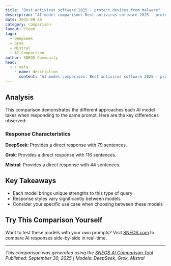 ```yaml
---
title: "Best antivirus software 2025 - protect devices from malware"
description: "AI model comparison: Best antivirus software 2025 - protect devices from malware..."
date: 2025-09-30
category: comparison
layout: Clean
tags:
  - DeepSeek
  - Grok
  - Mistral
  - AI Comparison
author: SNEOS Community
head:
  - - meta
    - name: description
      content: "AI model comparison: Best antivirus software 2025 - protect devices from malware..."
---
```


<ChatComparison
  title="Best antivirus software 2025 - protect devices from malware"
  prompt="Best antivirus software 2025 - protect devices from malware"
  :responses='{"DeepSeek": "Of course. Here is a comprehensive guide to the best antivirus software for 2025, designed to help you protect your devices from malware and other cyber threats.\n\nThe cybersecurity landscape in 2025 is more complex than ever. \u0022Antivirus\u0022 is now just one feature of a broader **Internet Security Suite** that includes ransomware protection, firewalls, VPNs, password managers, and parental controls.\n\n### Quick Summary: Top Picks for 2025\n\n| Category | Best For | Our Top Pick | Key Reason |\n| :--- | :--- | :--- | :--- |\n| **\uD83C\uDFC6 Overall Best** | Most Users | **Bitdefender Total Security** | Flawless malware detection, lightweight performance, and a rich feature set. |\n| **\uD83E\uDD48 Premium Choice** | Maximum Features | **Kaspersky Premium** | Unbeatable protection engine with an all-in-one suite of premium tools. |\n| **\uD83D\uDCB0 Best Value** | Budget-Conscious Users | **Norton 360 Deluxe** | Excellent protection and a ton of valuable features for a very competitive price. |\n| **\uD83C\uDF4E Mac Users** | Apple Ecosystem | **Intego Mac Premium Bundle** | Mac-specific focus with robust malware cleanup and useful utility tools. |\n| **\uD83D\uDCF1 Mobile Focus** | Android \u0026 iOS | **ESET Mobile Security** | Lightweight, powerful, and packed with mobile-specific security features. |\n| **\uD83D\uDEE1\uFE0F Lightweight Option** | Performance-First | **ESET Smart Security Premium** | Extremely low system impact without compromising on security. |\n| **\uD83C\uDFAF Free Antivirus** | Basic Protection | **Avast One Essential / Bitdefender Antivirus Free** | Solid core protection for zero cost. |\n\n---\n\n### In-Depth Reviews of the Best Antivirus Software for 2025\n\n#### 1. Bitdefender Total Security: The All-Round Champion\nBitdefender consistently tops independent lab tests for its near-perfect malware detection rates.\n\n* **Pros:**\n * **Top-Tier Protection:** Uses advanced behavioral analysis to stop never-before-seen threats (zero-day attacks).\n * **Lightweight:** Runs quietly in the background without slowing down your device.\n * **Feature-Rich:** Includes a secure browser for online banking, a VPN (with data limit), password manager, and parental controls.\n * **Multi-Platform:** One subscription covers Windows, macOS, Android, and iOS.\n* **Cons:**\n * The full-featured VPN is limited to 200MB/day per device on most plans.\n* **Verdict:** The best balance of powerful protection, performance, and features for most households.\n\n#### 2. Kaspersky Premium: The Power User\u0027s Choice\nKaspersky is a technical powerhouse with one of the most respected security engines in the world.\n\n* **Pros:**\n * **Elite Detection Engine:** Arguably the best at rooting out complex and stealthy malware.\n * **Comprehensive Suite:** Includes an unlimited-data VPN, advanced payment protection, and a performance optimizer.\n * **Excellent Privacy Tools:** Robust webcam and microphone protection.\n* **Cons:**\n * Some users may have privacy concerns due to the company\u0027s Russian origins (though user data is stored in Switzerland).\n * Can be more expensive than competitors.\n* **Verdict:** If your primary concern is maximum, uncompromising security and you want a full suite of premium tools, Kaspersky is unmatched.\n\n#### 3. Norton 360 Deluxe: The Best Value Package\nNorton bundles strong antivirus protection with a wealth of practical features, making its mid-tier plans incredibly cost-effective.\n\n* **Pros:**\n * **Excellent Value:** Often priced aggressively and includes a generous VPN (no daily data cap), password manager, and dark web monitoring.\n * **Strong Protection:** Reliably scores 100% in malware detection tests.\n * **Cloud Backup:** Includes up to 50GB of cloud storage for your important files.\n* **Cons:**\n * Can be more noticeable on system resources during full scans compared to Bitdefender or ESET.\n * Upselling within the interface can be persistent.\n* **Verdict:** The best choice for getting the most features for your money without sacrificing security quality.\n\n#### 4. Intego Mac Premium Bundle: The Mac Specialist\nWhile Macs are generally more secure, they are not immune. Intego focuses exclusively on the Apple ecosystem.\n\n* **Pros:**\n * **Mac-Native:** Designed from the ground up for macOS, with a familiar Mac interface.\n * **Effective Malware Cleanup:** Particularly good at removing adware and PUPs (Potentially Unwanted Programs) that other suites miss.\n * **Useful Utilities:** Includes network protection and disk cleanup tools.\n* **Cons:**\n * Lacks the breadth of features (e.g., full VPN, password manager) of cross-platform suites.\n * Not necessary for the most basic-minded Mac user.\n* **Verdict:** The undisputed best antivirus for users who want serious, dedicated protection for their Mac.\n\n#### 5. ESET Smart Security Premium: The Lightweight Performer\nESET is renowned for its \u0022set it and forget it\u0022 approach, offering robust protection with minimal system impact.\n\n* **Pros:**\n * **Extremely Lightweight:** You will barely notice it\u0027s running, perfect for gaming or older hardware.\n * **Strong Security:** Uses multiple layers of detection, including a powerful network attack blocker.\n * **Clean \u0026 Simple Interface:** No bloat or distracting ads.\n* **Cons:**\n * Its feature set is more focused on core security rather than extras like VPNs (though one is included).\n* **Verdict:** The ideal choice for users who prioritize PC performance and want efficient, non-intrusive protection.\n\n---\n\n### Key Factors to Consider Before You Buy (2025 Checklist)\n\n1. **Protection Performance:** Look for results from independent testing labs like **AV-Comparatives** and **AV-Test**. All the software listed above achieves high scores.\n2. **System Impact:** Will the software slow down your computer or drain your laptop battery? Bitdefender and ESET are leaders here.\n3. **Features vs. Needs:** Do you need a VPN, password manager, and parental controls? Or just solid antivirus? Don\u0027t pay for features you won\u0027t use.\n4. **Ease of Use:** A cluttered, confusing interface can be a security risk. The best software is easy to navigate.\n5. **Price \u0026 Value:** Consider the cost per device for a year. Look for first-year discounts, but be aware that renewal prices are often higher.\n6. **Multi-Platform Support:** If you have a Windows PC, a Mac, and an Android phone, choose a suite that covers all of them under one license.\n\n### The Verdict: Which One Should You Choose?\n\n* For **most people** who want the best combination of powerful protection, great performance, and useful features, **Bitdefender Total Security** is the recommended choice.\n* If you want the **absolute strongest protection** and a complete set of premium tools, **Kaspersky Premium** is worth the investment.\n* If you\u0027re on a **budget** but still want excellent security and a great feature package, **Norton 360 Deluxe** is unbeatable.\n\nNo matter which you choose, using a reputable antivirus suite in 2025 is no longer optional\u2014it\u0027s an essential layer of defense for your digital life.\n\n***Disclaimer:*** *Prices, features, and performance can change. Always check the official vendor websites for the most up-to-date information and trial versions before purchasing.*", "Grok": "Choosing the best antivirus software for 2025 depends on your specific needs, such as the devices you use, your budget, and the level of protection required. Since technology evolves rapidly, the rankings of antivirus software can change based on new features, emerging threats, and performance tests. Below, I\u2019ve outlined some of the top antivirus software options that are likely to remain strong contenders in 2025 based on current trends, user reviews, and independent testing (like AV-Test and AV-Comparatives). I\u2019ll also consider features like malware protection, performance impact, and additional tools for comprehensive device security.\n\n### Criteria for Choosing Antivirus Software\n1. **Malware Protection**: High detection rates for viruses, ransomware, spyware, and zero-day threats.\n2. **Performance**: Minimal impact on system speed and resources.\n3. **Features**: Extras like VPN, password managers, parental controls, and multi-device support.\n4. **Ease of Use**: User-friendly interface and customer support.\n5. **Price**: Value for money with free or paid options.\n6. **Device Compatibility**: Support for Windows, macOS, Android, iOS, etc.\n\n### Top Antivirus Software for 2025\nHere are some of the best antivirus programs based on current performance and expected updates for 2025. These are derived from expert reviews, user feedback, and testing lab results as of late 2023/early 2024.\n\n#### 1. Bitdefender Total Security\n- **Why It\u2019s Great**: Bitdefender consistently ranks at the top in independent tests for malware detection and low system impact. It offers multi-layered protection against ransomware and advanced threats.\n- **Key Features**:\n - Real-time threat detection and phishing protection.\n - Multi-platform support (Windows, macOS, Android, iOS).\n - Includes VPN (limited data), password manager, and parental controls.\n- **Pros**:\n - Excellent performance in AV-Test and AV-Comparatives (near-perfect detection rates).\n - Affordable pricing for multi-device plans.\n- **Cons**:\n - VPN has limited data unless upgraded.\n - Some advanced features require setup.\n- **Price**: Around $40\u2013$90/year for 5\u201310 devices (often discounted).\n- **Best For**: Users seeking all-in-one protection with minimal performance impact.\n\n#### 2. Norton 360 Deluxe\n- **Why It\u2019s Great**: Norton combines robust antivirus protection with a suite of security tools, making it ideal for families or users with multiple devices.\n- **Key Features**:\n - Protection against malware, ransomware, and identity theft.\n - Built-in VPN, password manager, and cloud backup.\n - Parental controls and dark web monitoring.\n- **Pros**:\n - High malware detection rates in lab tests.\n - 100% protection guarantee (they\u2019ll help recover if infected).\n- **Cons**:\n - Slightly higher system impact than Bitdefender.\n - Renewal prices can be expensive.\n- **Price**: Around $50\u2013$100/year for 3\u20135 devices.\n- **Best For**: Families or users wanting comprehensive security features.\n\n#### 3. Kaspersky Premium\n- **Why It\u2019s Great**: Kaspersky offers top-tier malware protection and a lightweight design, though its reputation has been affected by geopolitical concerns (Russian origin). It remains a technical powerhouse.\n- **Key Features**:\n - Advanced threat detection with minimal false positives.\n - Tools for privacy, banking protection, and system optimization.\n - Supports multiple platforms.\n- **Pros**:\n - Consistently high scores in independent tests.\n - Budget-friendly for premium features.\n- **Cons**:\n - Privacy concerns for some users due to its headquarters\u2019 location.\n - Limited extras compared to Norton or Bitdefender.\n- **Price**: Around $40\u2013$75/year for 3\u20135 devices.\n- **Best For**: Tech-savvy users prioritizing raw antivirus performance over extras.\n\n#### 4. McAfee Total Protection\n- **Why It\u2019s Great**: McAfee provides solid protection with a focus on user-friendly design and cross-device compatibility, often bundled with new PCs.\n- **Key Features**:\n - Malware and ransomware defense.\n - Identity theft protection and VPN.\n - Multi-device support with easy management.\n- **Pros**:\n - Good for beginners with an intuitive interface.\n - Often includes unlimited device coverage in higher plans.\n- **Cons**:\n - Average performance impact on system resources.\n - Mixed results in some independent tests compared to Bitdefender or Norton.\n- **Price**: Around $40\u2013$100/year (frequent discounts).\n- **Best For**: Users with many devices or those who prefer bundled software.\n\n#### 5. ESET NOD32 Antivirus\n- **Why It\u2019s Great**: ESET is known for its lightweight design and excellent protection against advanced threats, ideal for gamers or users with older hardware.\n- **Key Features**:\n - Strong malware and exploit protection.\n - Minimal system impact.\n - Advanced diagnostic tools for power users.\n- **Pros**:\n - Very low resource usage.\n - Reliable detection rates in lab tests.\n- **Cons**:\n - Fewer additional features compared to competitors.\n - Interface less intuitive for beginners.\n- **Price**: Around $40\u2013$80/year for 1\u20135 devices.\n- **Best For**: Gamers or users with low-spec devices needing efficient protection.\n\n#### 6. Avast One (or AVG Internet Security)\n- **Why It\u2019s Great**: Avast and AVG (same parent company) offer free and paid tiers with decent protection and a wide range of tools, appealing to budget-conscious users.\n- **Key Features**:\n - Free version with basic malware protection.\n - Paid plans include VPN, privacy tools, and data breach alerts.\n - User-friendly design.\n- **Pros**:\n - Free version is solid for basic needs.\n - Affordable premium plans.\n- **Cons**:\n - Free version pushes upsells.\n - Detection rates slightly lower than top competitors in some tests.\n- **Price**: Free or $30\u2013$70/year for premium plans.\n- **Best For**: Budget users or those testing antivirus software for the first time.\n\n#### 7. Microsoft Defender (Built-in for Windows)\n- **Why It\u2019s Great**: Free with Windows 10/11, Microsoft Defender has improved significantly and offers decent protection for casual users.\n- **Key Features**:\n - Built-in real-time protection and firewall.\n - Integrates seamlessly with Windows.\n - Cloud-based updates for new threats.\n- **Pros**:\n - Completely free and no installation needed.\n - Good enough for low-risk users.\n- **Cons**:\n - Limited features (no VPN or password manager).\n - Not as strong against advanced threats as paid options.\n- **Price**: Free.\n- **Best For**: Windows users with minimal security needs or as a baseline before upgrading.\n\n### Emerging Trends for 2025\n- **AI-Driven Protection**: Antivirus software is increasingly using machine learning to detect zero-day threats (e.g., Bitdefender and Norton are leaders here).\n- **Cloud-Based Scanning**: Reduces system impact by offloading scans to the cloud (seen in McAfee and Avast).\n- **Privacy Focus**: With data breaches on the rise, tools like VPNs and dark web monitoring are becoming standard (Norton and Bitdefender excel).\n- **IoT Protection**: As smart devices grow, antivirus suites are adding protection for home networks (look for updates from Kaspersky or Norton).\n\n### Recommendations by User Type\n- **Casual Users**: Microsoft Defender (free) or Avast One (free/paid).\n- **Power Users/Gamers**: Bitdefender or ESET for low system impact and strong protection.\n- **Families**: Norton 360 Deluxe for parental controls and multi-device plans.\n- **Budget-Conscious**: Avast/AVG or Kaspersky for affordable premium features.\n- **Business Users**: Consider enterprise solutions like Bitdefender GravityZone or Kaspersky Endpoint Security (beyond personal use).\n\n### Final Tips\n- Always download antivirus software from official websites to avoid fake or infected versions.\n- Check for trial versions or money-back guarantees (most offer 30\u201360 days).\n- Keep an eye on 2025 lab test results from AV-Test, AV-Comparatives, or SE Labs for updated rankings.\n- Combine antivirus with safe browsing habits (avoid suspicious links, use strong passwords, enable 2FA).\n\nIf you\u2019re looking for specific recommendations based on your device or situation, let me know (e.g., \u201Cbest for Android\u201D or \u201Cbest free option\u201D), and I can tailor the advice further! For now, **Bitdefender Total Security** is my top overall pick for 2025 due to its balance of protection, features, and value.", "Mistral": "As of my last update in October 2023, I can provide you with some general guidelines on what to look for in the best antivirus software for 2025, although specific product recommendations may change based on new developments and updates. Here are some key features and considerations to help you choose the best antivirus software:\n\n### Key Features to Look For:\n\n1. **Comprehensive Malware Protection**:\n - Ensure the software offers robust protection against viruses, ransomware, spyware, and other types of malware.\n\n2. **Real-Time Scanning**:\n - The software should continuously monitor your device for threats and provide real-time protection.\n\n3. **Regular Updates**:\n - The antivirus software should receive frequent updates to its virus definitions and threat databases.\n\n4. **Multi-Device Support**:\n - Look for software that can protect multiple devices, including PCs, Macs, smartphones, and tablets.\n\n5. **User-Friendly Interface**:\n - The software should be easy to install, configure, and use, even for non-technical users.\n\n6. **Performance Impact**:\n - Ensure the software has minimal impact on your device\u0027s performance, such as slowing down your system.\n\n7. **Additional Features**:\n - Consider additional features like a firewall, VPN, password manager, and parental controls.\n\n8. **Customer Support**:\n - Reliable customer support is crucial for resolving any issues that may arise.\n\n### Top Antivirus Software Providers (as of 2023):\n\n1. **Bitdefender**:\n - Known for its comprehensive protection, excellent performance, and a wide range of features.\n\n2. **Norton**:\n - Offers strong malware protection, a VPN, and additional security features.\n\n3. **Kaspersky**:\n - Provides robust protection and a user-friendly interface, though it has faced some geopolitical controversies.\n\n4. **McAfee**:\n - Known for its comprehensive protection and multi-device support.\n\n5. **Trend Micro**:\n - Offers strong protection against ransomware and other threats, with a focus on internet security.\n\n6. **ESET**:\n - Known for its lightweight performance and strong malware detection capabilities.\n\n7. **Avast**:\n - Offers a free version with strong protection and additional features in the paid version.\n\n8. **Malwarebytes**:\n - Known for its effective malware removal and real-time protection.\n\n### Tips for Choosing the Best Antivirus Software:\n\n1. **Read Reviews**:\n - Check reviews from reputable sources and user feedback to get an idea of the software\u0027s effectiveness and reliability.\n\n2. **Free Trials**:\n - Take advantage of free trials to test the software\u0027s performance and features before committing to a purchase.\n\n3. **Compatibility**:\n - Ensure the software is compatible with your operating system and devices.\n\n4. **Cost**:\n - Consider the cost and whether the additional features justify the price.\n\n5. **Privacy**:\n - Ensure the software respects your privacy and does not collect unnecessary data.\n\nBy considering these factors, you can make an informed decision about the best antivirus software to protect your devices from malware in 2025."}' 
  published-date="22:46"
/>

## Analysis

This comparison demonstrates the different approaches each AI model takes when responding to the same prompt. Here are the key differences observed:

### Response Characteristics

**DeepSeek**: Provides a direct response with 79 sentences. 

**Grok**: Provides a direct response with 116 sentences. 

**Mistral**: Provides a direct response with 44 sentences. 

## Key Takeaways

- Each model brings unique strengths to this type of query
- Response styles vary significantly between models
- Consider your specific use case when choosing between these models

## Try This Comparison Yourself

Want to test these models with your own prompts? Visit [SNEOS.com](https://sneos.com) to compare AI responses side-by-side in real-time.

---

*This comparison was generated using the [SNEOS AI Comparison Tool](https://sneos.com)*
*Published: September 30, 2025 | Models: DeepSeek, Grok, Mistral*
